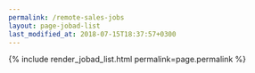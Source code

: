 ```yaml
---
permalink: /remote-sales-jobs
layout: page-jobad-list
last_modified_at: 2018-07-15T18:37:57+0300
---
```

{% include render_jobad_list.html permalink=page.permalink %}
